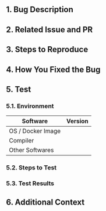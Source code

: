 <!--
️️️⚠️ Your PR title should be in the format of "[FIX] ...".
-->

## 1. Bug Description

<!-- A clear and concise description of what the bug is. -->

## 2. Related Issue and PR

<!-- 
If this bug is related to an issue or a pull request, please link it here. 

If you are sure a related issue or PR can be closed after merging this pull 
request, use the keyword `closes` in front of the issue or PR number. 

For example:

- closes #123
- closes #124
-->

## 3. Steps to Reproduce

<!-- 
Steps to reproduce the behavior; For example:

1. Clone the repository, switch to commit abcde11
2. Compile with command `...`
3. Run with command `....`
4. See error

You can omit this section if a related issue already contains the steps; For
example:

Reproduction steps are already described in #123.
-->

## 4. How You Fixed the Bug

<!-- A clear and concise description of how you fixed the bug. -->


## 5. Test
### 5.1. Environment

<!--
For example:

| Software             | Version               |
| -------------------- | --------------------- |
| OS / Docker Image    | nvidia/cuda:latest    |
| Compiler             | g++ 13.3.0; cuda 12.6 |
| Other Softwares      |                       |
-->

| Software             | Version |
| -------------------- | ------- |
| OS / Docker Image    |         |
| Compiler             |         |
| Other Softwares      |         |

### 5.2. Steps to Test

<!-- Describe how to test the bug fix. -->

### 5.3. Test Results

<!-- Add the test results here. -->

## 6. Additional Context

<!-- Add any other context about the problem here. -->